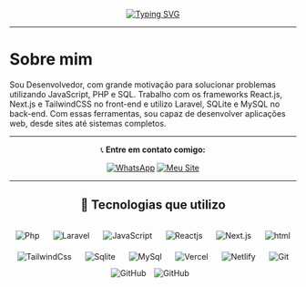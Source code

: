 
<div align="center">

[![Typing SVG](https://readme-typing-svg.demolab.com?font=Fira+Code&pause=1000&color=F76E45&width=435&lines=Olá,+meu+nome+é+Pablo!;Sou+Desenvolvedor+Fullstack;Seja+bem-vindo+ao+meu+GitHub+%F0%9F%91%8B)](https://git.io/typing-svg)

---
<div align="left">
 <h1>Sobre mim</h1>
Sou Desenvolvedor, com grande motivação para solucionar problemas utilizando JavaScript, PHP e SQL. Trabalho com os frameworks React.js, Next.js e TailwindCSS no front-end e utilizo Laravel, SQLite e MySQL no back-end. Com essas ferramentas, sou capaz de desenvolver aplicações web, desde sites até sistemas completos.
</div>


---

📞 **Entre em contato comigo:**

[![WhatsApp](https://img.shields.io/badge/WhatsApp-25D366?style=for-the-badge&logo=whatsapp&logoColor=white)](https://api.whatsapp.com/send/?phone=5561999133344&text=Quero+iniciar+um+projeto%21&type=phone_number&app_absent=0)
[![Meu Site](https://img.shields.io/badge/Acesse%20meu%20site-007acc?style=for-the-badge&logo=google-chrome&logoColor=white)](https://pabloodev.online)

---



<!--<div align="center">
  
| Back-End | Front-End | Banco de Dados | Hospedagem | Ferramentas |
|:--------:|:---------:|:--------------:|:----------:|:------------:|
| ![PHP](https://cdn.jsdelivr.net/gh/devicons/devicon/icons/php/php-original.svg) | ![HTML5](https://cdn.jsdelivr.net/gh/devicons/devicon/icons/html5/html5-original.svg) | ![MySQL](https://cdn.jsdelivr.net/gh/devicons/devicon/icons/mysql/mysql-original.svg) | ![Vercel](https://cdn.jsdelivr.net/gh/devicons/devicon/icons/vercel/vercel-original.svg) | ![Git](https://cdn.jsdelivr.net/gh/devicons/devicon/icons/git/git-original.svg) | 
| ![Laravel](https://cdn.jsdelivr.net/gh/devicons/devicon/icons/laravel/laravel-original.svg)  | ![JavaScript](https://cdn.jsdelivr.net/gh/devicons/devicon/icons/javascript/javascript-original.svg) | ![SQLite](https://cdn.jsdelivr.net/gh/devicons/devicon/icons/sqlite/sqlite-original.svg) | ![Netlify](https://cdn.jsdelivr.net/gh/devicons/devicon/icons/netlify/netlify-original.svg) | ![Figma](https://cdn.jsdelivr.net/gh/devicons/devicon/icons/figma/figma-original.svg) |
| ![Python](https://cdn.jsdelivr.net/gh/devicons/devicon/icons/python/python-original.svg) | ![React](https://cdn.jsdelivr.net/gh/devicons/devicon/icons/react/react-original.svg) |  |  |  |
|  | ![Next.js](https://cdn.jsdelivr.net/gh/devicons/devicon/icons/nextjs/nextjs-original.svg) |  |  |  |
|  | ![TailwindCSS](https://cdn.jsdelivr.net/gh/devicons/devicon/icons/tailwindcss/tailwindcss-original.svg) |  |  |  |


</div> -->



<!--## 📊 Estatísticas do GitHub



</div>

<!-- <div align="center">

[![Typing SVG](https://readme-typing-svg.demolab.com?font=Fira+Code&pause=1000&color=F76E45&width=435&lines=Ol%C3%A1,+meu+nome+%C3%A9+Pablo!;Sou+Desenvolvedor+Web;Obrigado+por+visitar+o+meu+perfil+%E2%98%BA%EF%B8%8F)](https://git.io/typing-svg)
<hr/>
    <p align="left">
    Sou desenvolvedor web FullStack, com grande motivação para solucionar problemas utilizando JavaScript, PHP e SQL. Trabalho com os frameworks React.js, Next.js e TailwindCSS no front-        end e utilizo Laravel, SQLite e MySQL no back-end. Com essas ferramentas, sou capaz de desenvolver aplicações web, desde sites até sistemas completos.
    </p>
    <p align="left">
        Desde 2023, tenho direcionado minha formação para a área de Tecnologia da Informação, com ênfase no desenvolvimento Fullstack. Para consolidar essa trajetória, iniciei a                 Graduação Tecnológica em Análise e Desenvolvimento de Sistemas pela Estácio. Ao longo desse período, venho adquirindo experiência prática em projetos voltados ao desenvolvimento          de soluções web, o que tem contribuído de maneira significativa para o meu aprimoramento e evolução profissional no setor.
    </p>

   </div>

   

<div>
        <a href="https://api.whatsapp.com/send/?phone=5561992295015&text=Quero+iniciar+um+projeto%21&type=phone_number&app_absent=0">
            <img align="center" alt="whatsApp" src="https://img.shields.io/badge/WhatsApp-25D566?style=for-the-badge&logo=whatsapp&logoColor=white">
        </a>
    
 </div>
    <hr/>
-->

<div align="center">
    
## 🚀 Tecnologias que utilizo

###

 <div style="display: inline_block; grid:col 4">    
        <img width="50px" style="padding: 10px;" alt="Php" src="https://cdn.jsdelivr.net/gh/devicons/devicon@latest/icons/php/php-original.svg" />
        <img alt="Laravel" width="50px" style="padding: 10px;" src="https://cdn.jsdelivr.net/gh/devicons/devicon@latest/icons/laravel/laravel-original.svg" />
        <img width="50px" style="padding: 10px;" alt="JavaScript" src="https://cdn.jsdelivr.net/gh/devicons/devicon@latest/icons/javascript/javascript-original.svg" />
        <img width="50px" style="padding: 10px;" alt="Reactjs" src="https://cdn.jsdelivr.net/gh/devicons/devicon@latest/icons/react/react-original.svg" />
        <img width="50px" style="padding: 10px;" alt="Next.js" src="https://cdn.jsdelivr.net/gh/devicons/devicon@latest/icons/nextjs/nextjs-original.svg" />
        <img width="50px" style="padding: 10px;" alt="html" src="https://cdn.jsdelivr.net/gh/devicons/devicon@latest/icons/html5/html5-original.svg" />
        <img width="50px" style="padding: 10px;" alt="TailwindCss" src="https://cdn.jsdelivr.net/gh/devicons/devicon@latest/icons/tailwindcss/tailwindcss-original.svg" />
        <img width="50px" style="padding: 10px;" alt="Sqlite" src="https://cdn.jsdelivr.net/gh/devicons/devicon@latest/icons/sqlite/sqlite-original.svg" />
        <img width="50px" style="padding: 10px;" alt="MySql" src="https://cdn.jsdelivr.net/gh/devicons/devicon@latest/icons/mysql/mysql-original.svg" />
        <img width="50px" style="padding: 10px;" alt="Vercel" src="https://cdn.jsdelivr.net/gh/devicons/devicon@latest/icons/vercel/vercel-original.svg" />
        <img width="50px" style="padding: 10px;" alt="Netlify" src="https://cdn.jsdelivr.net/gh/devicons/devicon@latest/icons/netlify/netlify-original.svg" />
        <img width="50px" style="padding: 10px;" alt="Git" src="https://cdn.jsdelivr.net/gh/devicons/devicon@latest/icons/git/git-original.svg" />
    </div>



  </hr>
  <div align="center">
  <img align="center" heigth="200px" style="padding-right: 10px;" alt="GitHub" src="https://github-readme-stats.vercel.app/api/top-langs/?username=Pabloopk&layout=compact&theme=transparent&custom_title=Tecnologias" />
  <img align="center" heigth="200px" style="padding-right: 10px;" alt="GitHub" src="https://github-readme-stats.vercel.app/api?username=Pabloopk&show_icons=true&theme=transparent&_all_commits=true&locale=pt-br" />
  
  </div>

### 

<!-- </hr>

[![Acesse meu site](https://img.shields.io/badge/Acesse%20meu%20site-007acc?style=for-the-badge&logo=google-chrome&logoColor=white)](https://pabloodev.online)


<!--<picture>
  <source media="(prefers-color-scheme: dark)" srcset="https://github.com/Pabloopk/Pabloopk/blob/output/github-contribution-grid-snake.gif">
  <img alt="GitHub Snake" src="https://raw.githubusercontent.com/Pabloopk/Pabloopk/output/github-contribution-grid-snake.gif">
</picture>

<!--![snake gif](https://github.com/Pabloopk/Pabloopk/blob/output/github-contribution-grid-snake.gif)


